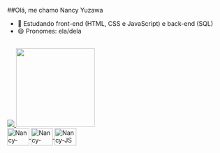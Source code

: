 ##Olá, me chamo Nancy Yuzawa

- 🌱 Estudando front-end (HTML, CSS e JavaScript) e back-end (SQL)
- 😄 Pronomes: ela/dela
<br>
<div>
  <a href="https://beacons.ai/nancyuzawa">
<!--     <img height="180em" src="https://github-readme-stats.vercel.app/api?username=nancyuzawa&show_icons=true&theme=dracula&include_all_commits=true&count_private=true"> -->
    <picture>
<source height="180em"
  srcset="https://github-readme-stats.vercel.app/api?username=nancyuzawa&show_icons=true&theme=dracula"
  media="(prefers-color-scheme: dark)"
/>
<source
  srcset="https://github-readme-stats.vercel.app/api?username=nancyuzawa&show_icons=true"
  media="(prefers-color-scheme: light), (prefers-color-scheme: no-preference)"
/>
<img src="https://github-readme-stats.vercel.app/api?username=nancyuzawa&show_icons=true" />
</picture>
    <img height="180em" src="https://github-readme-stats.vercel.app/api/top-langs/?username=nancyuzawa&layout=compact&langs_count=16&theme=dracula">
    
<!-- <picture>
<source
  srcset="https://github-readme-stats.vercel.app/api?username=nancyuzawa&show_icons=true&bg_color=191970"
  media="(prefers-color-scheme: dark)"
/>
<source
  srcset="https://github-readme-stats.vercel.app/api?username=nancyuzawa&show_icons=true"
  media="(prefers-color-scheme: dracula), (prefers-color-scheme: no-preference)"
/>
<img src="https://github-readme-stats.vercel.app/api?username=nancyuzawa&show_icons=true" />
</picture> -->
</div>
 <div id="Logo">    
   <img align="center" alt="Nancy-HTML" height="40" width="50" src="https://cdn.jsdelivr.net/gh/devicons/devicon/icons/html5/html5-plain-wordmark.svg" />
   <img align="center" alt="Nancy-CSS" height="40" width="50" src="https://cdn.jsdelivr.net/gh/devicons/devicon/icons/css3/css3-plain-wordmark.svg" />
   <img align="center" alt="Nancy-JS" height="40" width="50" src="https://cdn.jsdelivr.net/gh/devicons/devicon/icons/javascript/javascript-plain.svg" />
          
 </div>
